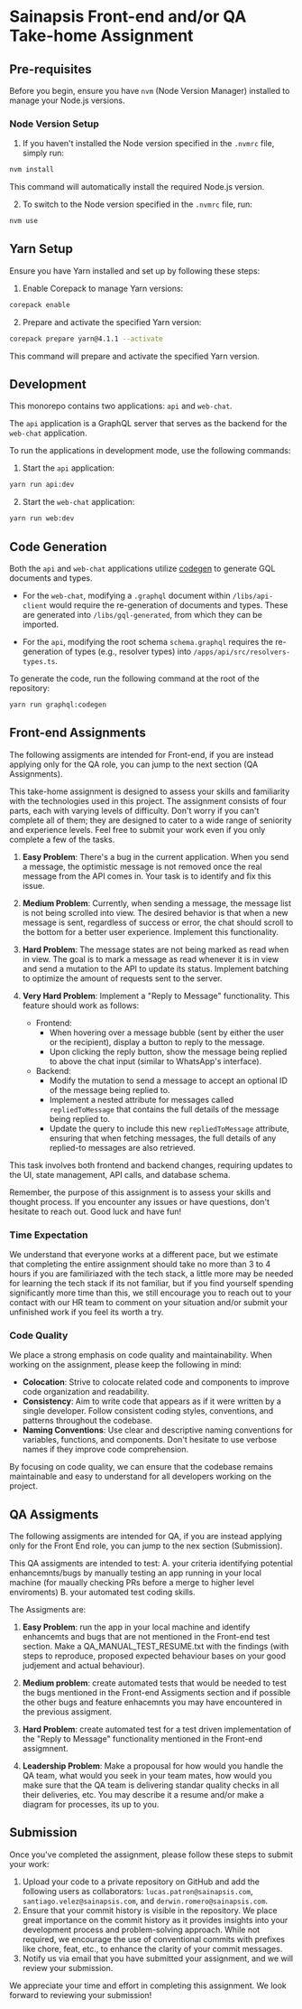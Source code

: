 # Sainapsis Front-end and/or QA Take-home Assignment

## Pre-requisites

Before you begin, ensure you have `nvm` (Node Version Manager) installed to manage your Node.js versions.

### Node Version Setup

1. If you haven't installed the Node version specified in the `.nvmrc` file, simply run:

```bash
nvm install
```

This command will automatically install the required Node.js version.

2. To switch to the Node version specified in the `.nvmrc` file, run:

```bash
nvm use
```

## Yarn Setup

Ensure you have Yarn installed and set up by following these steps:

1. Enable Corepack to manage Yarn versions:

```bash
corepack enable
```

2. Prepare and activate the specified Yarn version:

```bash
corepack prepare yarn@4.1.1 --activate
```

This command will prepare and activate the specified Yarn version.

## Development

This monorepo contains two applications: `api` and `web-chat`.

The `api` application is a GraphQL server that serves as the backend for the `web-chat` application.

To run the applications in development mode, use the following commands:

1. Start the `api` application:

```bash
yarn run api:dev
```

2. Start the `web-chat` application:

```bash
yarn run web:dev
```

## Code Generation

Both the `api` and `web-chat` applications utilize [codegen](https://the-guild.dev/graphql/codegen) to generate GQL documents and types.

- For the `web-chat`, modifying a `.graphql` document within `/libs/api-client` would require the re-generation of documents and types. These are generated into `/libs/gql-generated`, from which they can be imported.

- For the `api`, modifying the root schema `schema.graphql` requires the re-generation of types (e.g., resolver types) into `/apps/api/src/resolvers-types.ts`.

To generate the code, run the following command at the root of the repository:

```bash
yarn run graphql:codegen
```


## Front-end Assignments

The following assigments are intended for Front-end, if you are instead applying only for the QA role, you can jump to the next section (QA Assignments).

This take-home assignment is designed to assess your skills and familiarity with the technologies used in this project. The assignment consists of four parts, each with varying levels of difficulty. Don't worry if you can't complete all of them; they are designed to cater to a wide range of seniority and experience levels. Feel free to submit your work even if you only complete a few of the tasks.

1. **Easy Problem**: There's a bug in the current application. When you send a message, the optimistic message is not removed once the real message from the API comes in. Your task is to identify and fix this issue.

2. **Medium Problem**: Currently, when sending a message, the message list is not being scrolled into view. The desired behavior is that when a new message is sent, regardless of success or error, the chat should scroll to the bottom for a better user experience. Implement this functionality.

3. **Hard Problem**: The message states are not being marked as read when in view. The goal is to mark a message as read whenever it is in view and send a mutation to the API to update its status. Implement batching to optimize the amount of requests sent to the server.

4. **Very Hard Problem**: Implement a "Reply to Message" functionality. This feature should work as follows:
   - Frontend:
     - When hovering over a message bubble (sent by either the user or the recipient), display a button to reply to the message.
     - Upon clicking the reply button, show the message being replied to above the chat input (similar to WhatsApp's interface).
   - Backend:
     - Modify the mutation to send a message to accept an optional ID of the message being replied to.
     - Implement a nested attribute for messages called `repliedToMessage` that contains the full details of the message being replied to.
     - Update the query to include this new `repliedToMessage` attribute, ensuring that when fetching messages, the full details of any replied-to messages are also retrieved.

This task involves both frontend and backend changes, requiring updates to the UI, state management, API calls, and database schema.

Remember, the purpose of this assignment is to assess your skills and thought process. If you encounter any issues or have questions, don't hesitate to reach out. Good luck and have fun!

### Time Expectation

We understand that everyone works at a different pace, but we estimate that completing the entire assignment should take no more than 3 to 4 hours if you are familiriazed with the tech stack, a little more may be needed for learning the tech stack if its not familiar, but if you find yourself spending significantly more time than this, we still encourage you to reach out to your contact with our HR team to comment on your situation and/or submit your unfinished work if you feel its worth a try.

### Code Quality

We place a strong emphasis on code quality and maintainability. When working on the assignment, please keep the following in mind:

- **Colocation**: Strive to colocate related code and components to improve code organization and readability.
- **Consistency**: Aim to write code that appears as if it were written by a single developer. Follow consistent coding styles, conventions, and patterns throughout the codebase.
- **Naming Conventions**: Use clear and descriptive naming conventions for variables, functions, and components. Don't hesitate to use verbose names if they improve code comprehension.

By focusing on code quality, we can ensure that the codebase remains maintainable and easy to understand for all developers working on the project.

## QA Assigments

The following assigments are intended for QA, if you are instead applying only for the Front End role, you can jump to the nex section (Submission).

This QA assigments are intended to test:
A. your criteria identifying potential enhancemnts/bugs by manually testing an app running in your local machine (for maually checking PRs before a merge to higher level enviroments)
B. your automated test coding skills. 

The Assigments are:

1. **Easy Problem**: run the app in your local machine and identify enhancemts and bugs that are not mentioned in the Front-end test section. Make a QA_MANUAL_TEST_RESUME.txt with the findings (with steps to reproduce, proposed expected behaviour bases on your good judjement and actual behaviour).

2. **Medium problem**: create automated tests that would be needed to test the bugs mentioned in the Front-end Assigments section and if possible the other bugs and feature enhacemnts you may have encountered in the previous assigment.

3. **Hard Problem**: create automated test for a test driven implementation of the "Reply to Message" functionality mentioned in the Front-end assigmnent.

4. **Leadership Problem**: Make a propousal for how would you handle the QA team, what would you seek in your team mates, how would you make sure that the QA team is delivering standar quality checks in all their deliveries, etc. You may describe it a resume and/or make a diagram for processes, its up to you.



## Submission

Once you've completed the assignment, please follow these steps to submit your work:

1. Upload your code to a private repository on GitHub and add the following users as collaborators: `lucas.patron@sainapsis.com`, `santiago.velez@sainapsis.com`, and `derwin.romero@sainapsis.com`.
2. Ensure that your commit history is visible in the repository. We place great importance on the commit history as it provides insights into your development process and problem-solving approach. While not required, we encourage the use of conventional commits with prefixes like chore, feat, etc., to enhance the clarity of your commit messages.
3. Notify us via email that you have submitted your assignment, and we will review your submission.

We appreciate your time and effort in completing this assignment. We look forward to reviewing your submission!
